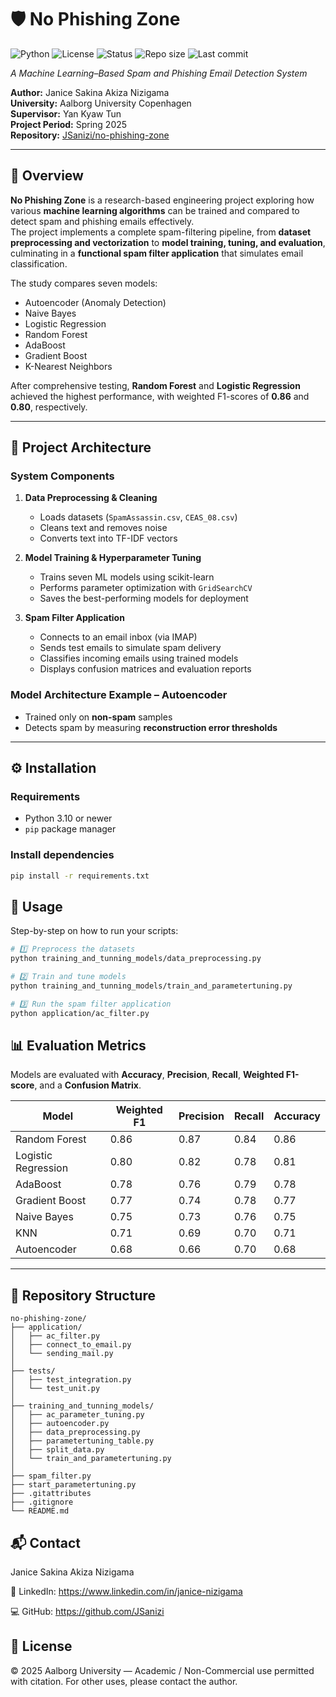 # 🛡️ No Phishing Zone  
![Python](https://img.shields.io/badge/python-3.10+-blue.svg)
![License](https://img.shields.io/badge/license-Academic-green.svg)
![Status](https://img.shields.io/badge/status-Completed-success.svg)
![Repo size](https://img.shields.io/github/repo-size/JSanizi/no-phishing-zone)
![Last commit](https://img.shields.io/github/last-commit/JSanizi/no-phishing-zone)

*A Machine Learning–Based Spam and Phishing Email Detection System*  

**Author:** Janice Sakina Akiza Nizigama  
**University:** Aalborg University Copenhagen  
**Supervisor:** Yan Kyaw Tun  
**Project Period:** Spring 2025  
**Repository:** [JSanizi/no-phishing-zone](https://github.com/JSanizi/no-phishing-zone/tree/main)  

---

## 📖 Overview  

**No Phishing Zone** is a research-based engineering project exploring how various **machine learning algorithms** can be trained and compared to detect spam and phishing emails effectively.  
The project implements a complete spam-filtering pipeline, from **dataset preprocessing and vectorization** to **model training, tuning, and evaluation**, culminating in a **functional spam filter application** that simulates email classification.  

The study compares seven models:  
- Autoencoder (Anomaly Detection)  
- Naive Bayes  
- Logistic Regression  
- Random Forest  
- AdaBoost  
- Gradient Boost  
- K-Nearest Neighbors  

After comprehensive testing, **Random Forest** and **Logistic Regression** achieved the highest performance, with weighted F1-scores of **0.86** and **0.80**, respectively.  

---

## 🧠 Project Architecture  

### System Components  
1. **Data Preprocessing & Cleaning**  
   - Loads datasets (`SpamAssassin.csv`, `CEAS_08.csv`)  
   - Cleans text and removes noise  
   - Converts text into TF-IDF vectors  

2. **Model Training & Hyperparameter Tuning**  
   - Trains seven ML models using scikit-learn  
   - Performs parameter optimization with `GridSearchCV`  
   - Saves the best-performing models for deployment  

3. **Spam Filter Application**  
   - Connects to an email inbox (via IMAP)  
   - Sends test emails to simulate spam delivery  
   - Classifies incoming emails using trained models  
   - Displays confusion matrices and evaluation reports  

### Model Architecture Example – Autoencoder  

- Trained only on **non-spam** samples  
- Detects spam by measuring **reconstruction error thresholds**  

---

## ⚙️ Installation  

### Requirements  
- Python 3.10 or newer  
- `pip` package manager  

### Install dependencies

```bash
pip install -r requirements.txt
```


## 🚀 Usage  

Step-by-step on how to run your scripts:

```bash
# 1️⃣ Preprocess the datasets
python training_and_tunning_models/data_preprocessing.py

# 2️⃣ Train and tune models
python training_and_tunning_models/train_and_parametertuning.py

# 3️⃣ Run the spam filter application
python application/ac_filter.py
```

## 📊 Evaluation Metrics  

Models are evaluated with **Accuracy**, **Precision**, **Recall**, **Weighted F1-score**, and a **Confusion Matrix**.

| Model               | Weighted F1 | Precision | Recall | Accuracy |
|---------------------|-------------|-----------|---------|----------|
| Random Forest       | 0.86 | 0.87 | 0.84 | 0.86 |
| Logistic Regression | 0.80 | 0.82 | 0.78 | 0.81 |
| AdaBoost            | 0.78 | 0.76 | 0.79 | 0.78 |
| Gradient Boost      | 0.77 | 0.74 | 0.78 | 0.77 |
| Naive Bayes         | 0.75 | 0.73 | 0.76 | 0.75 |
| KNN                 | 0.71 | 0.69 | 0.70 | 0.71 |
| Autoencoder         | 0.68 | 0.66 | 0.70 | 0.68 |

---

## 🧩 Repository Structure

```text
no-phishing-zone/
├── application/
│   ├── ac_filter.py
│   ├── connect_to_email.py
│   └── sending_mail.py
│
├── tests/
│   ├── test_integration.py
│   └── test_unit.py
│
├── training_and_tunning_models/
│   ├── ac_parameter_tuning.py
│   ├── autoencoder.py
│   ├── data_preprocessing.py
│   ├── parametertuning_table.py
│   ├── split_data.py
│   └── train_and_parametertuning.py
│
├── spam_filter.py
├── start_parametertuning.py
├── .gitattributes
├── .gitignore
└── README.md
```

## 📬 Contact

Janice Sakina Akiza Nizigama

🔗 LinkedIn: https://www.linkedin.com/in/janice-nizigama

💻 GitHub: https://github.com/JSanizi

## 🧾 License

© 2025 Aalborg University — Academic / Non-Commercial use permitted with citation.
For other uses, please contact the author.
